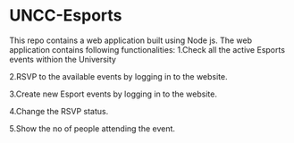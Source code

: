 # UNCC-Esports
This repo contains a web application built using Node js.
The web application contains following functionalities:
  1.Check all the active Esports events withion the University
  
  2.RSVP to the available events by logging in to the website.
  
  3.Create new Esport events by logging in to the website.
  
  4.Change the RSVP status.
  
  5.Show the no of people attending the event.
  
